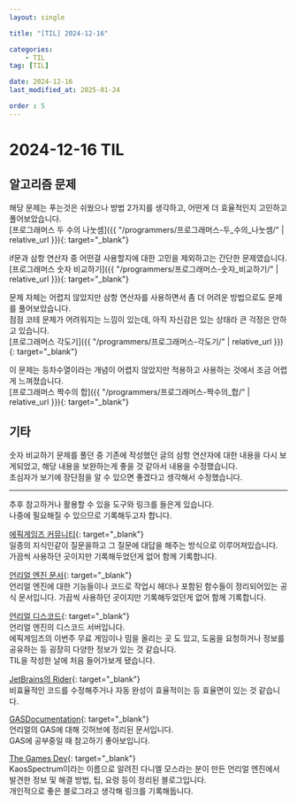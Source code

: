 ```yaml
---
layout: single

title: "[TIL] 2024-12-16"

categories:
    - TIL
tag: [TIL]

date: 2024-12-16
last_modified_at: 2025-01-24

order : 5
---
```


# 2024-12-16 TIL

## 알고리즘 문제

해당 문제는 푸는것은 쉬웠으나 방법 2가지를 생각하고, 어떤게 더 효율적인지 고민하고 풀어보았습니다.  
[프로그래머스 두 수의 나눗셈]({{ "/programmers/프로그래머스-두_수의_나눗셈/" | relative_url }}){: target="_blank"}

if문과 삼항 연산자 중 어떤걸 사용할지에 대한 고민을 제외하고는 간단한 문제였습니다.  
[프로그래머스 숫자 비교하기]({{ "/programmers/프로그래머스-숫자_비교하기/" | relative_url }}){: target="_blank"}

문제 자체는 어렵지 않았지만 삼항 연산자를 사용하면서 좀 더 어려운 방법으로도 문제를 풀어보았습니다.  
점점 코테 문제가 어려워지는 느낌이 있는데, 아직 자신감은 있는 상태라 큰 걱정은 안하고 있습니다.  
[프로그래머스 각도기]({{ "/programmers/프로그래머스-각도기/" | relative_url }}){: target="_blank"}

이 문제는 등차수열이라는 개념이 어렵지 않았지만 적용하고 사용하는 것에서 조금 어렵게 느껴졌습니다.  
[프로그래머스 짝수의 합]({{ "/programmers/프로그래머스-짝수의_합/" | relative_url }}){: target="_blank"}

## 기타

숫자 비교하기 문제를 풀던 중 기존에 작성했던 글의 삼항 연산자에 대한 내용을 다시 보게되었고, 해당 내용을 보완하는게 좋을 것 같아서 내용을 수정했습니다.  
초심자가 보기에 장단점을 알 수 있으면 좋겠다고 생각해서 수정했습니다.

---

추후 참고하거나 활용할 수 있을 도구와 링크를 들은게 있습니다.  
나중에 필요해질 수 있으므로 기록해두고자 합니다.

[에픽게임즈 커뮤니티](https://dev.epicgames.com/community/){: target="_blank"}  
일종의 지식인같이 질문을하고 그 질문에 대답을 해주는 방식으로 이루어져있습니다.  
가끔씩 사용하던 곳이지만 기록해두었던게 없어 함께 기록합니다.

[언리얼 엔진 문서](https://dev.epicgames.com/documentation/ko-kr/unreal-engine/unreal-engine-5-5-documentation){: target="_blank"}  
언리얼 엔진에 대한 기능들이나 코드로 작업시 헤더나 포함된 함수들이 정리되어있는 공식 문서입니다.
가끔씩 사용하던 곳이지만 기록해두었던게 없어 함께 기록합니다.

[언리얼 디스코드](https://discord.gg/unreal-engine-978033435895562280){: target="_blank"}  
언리얼 엔진의 디스코드 서버입니다.  
에픽게임즈의 이번주 무료 게임이나 밈을 올리는 곳 도 있고, 도움을 요청하거나 정보를 공유하는 등 굉장히 다양한 정보가 있는 것 같습니다.  
TIL을 작성한 날에 처음 들어가보게 됐습니다.

[JetBrains의 Rider](https://www.jetbrains.com/ko-kr/rider/){: target="_blank"}  
비효율적인 코드를 수정해주거나 자동 완성이 효율적이는 등 효율면이 있는 것 같습니다.

[GASDocumentation](https://github.com/tranek/GASDocumentation){: target="_blank"}  
언리얼의 GAS에 대해 깃허브에 정리된 문서입니다.  
GAS에 공부중일 때 참고하기 좋아보입니다.

[The Games Dev](https://www.thegames.dev/){: target="_blank"}  
KaosSpectrum이라는 이름으로 알려진 다니엘 모스라는 분이 만든 언리얼 엔진에서 발견한 정보 및 해결 방법, 팁, 요령 등이 정리된 블로그입니다.  
개인적으로 좋은 블로그라고 생각해 링크를 기록해둡니다.